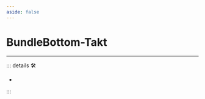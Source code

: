 ```yaml
---
aside: false
---
```

# BundleBottom-Takt

---

<!-- =================================================== -->
<!-- =================================================== -->
<!-- =================================================== -->
<!-- =================================================== -->
<!-- =================================================== -->
::: details 🛠

-

:::
